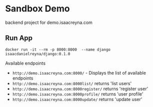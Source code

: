 # Sandbox Demo
backend project for demo.isaacreyna.com

## Run App
```
docker run -it --rm -p 8000:8000  --name django isaacdanielreyna/django:0.1.0
```
Available endpoints
* `http://demo.isaacreyna.com:8000/` - Displays the list of available endpoints
* `http://demo.isaacreyna.com:8000list/` returns 'list users'
* `http://demo.isaacreyna.com:8000register/` returns 'register user'
* `http://demo.isaacreyna.com:8000profile/` returns 'user profile'
* `http://demo.isaacreyna.com:8000update/` returns 'update user'